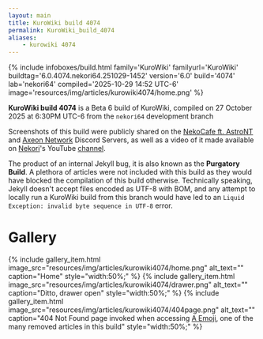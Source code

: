 ```yaml
---
layout: main
title: KuroWiki build 4074
permalink: KuroWiki_build_4074
aliases:
    - kurowiki 4074
---
```

{% include infoboxes/build.html
family='KuroWiki'
familyurl='KuroWiki'
buildtag='6.0.4074.nekori64.251029-1452'
version='6.0'
build='4074'
lab='nekori64'
compiled='2025-10-29 14:52 UTC-6'
image='resources/img/articles/kurowiki4074/home.png'
%}


**KuroWiki build 4074** is a Beta 6 build of KuroWiki, compiled on 27 October 2025 at 6:30PM UTC-6 from the `nekori64` development branch

Screenshots of this build were publicly shared on the [NekoCafe ft. AstroNT](NekoCafe) and [Axeon Network](Axeon_Network) Discord Servers, as well as a video of it made available on [Nekori](Nekori64)'s YouTube [channel](https://youtu.be/AadFTp3So8E).

The product of an internal Jekyll bug, it is also known as the **Purgatory Build**. A plethora of articles were not included with this build as they would have blocked the compilation of this build otherwise. Technically speaking, Jekyll doesn't accept files encoded as UTF-8 with BOM, and any attempt to locally run a KuroWiki build from this branch would have led to an `Liquid Exception: invalid byte sequence in UTF-8` error.

# Gallery

<div class="wiki-gallery">
    {% include gallery_item.html 
        image_src="resources/img/articles/kurowiki4074/home.png" 
        alt_text="" 
        caption="Home"
        style="width:50%;" %}
    {% include gallery_item.html 
        image_src="resources/img/articles/kurowiki4074/drawer.png" 
        alt_text="" 
        caption="Ditto, drawer open"
        style="width:50%;" %}
    {% include gallery_item.html 
        image_src="resources/img/articles/kurowiki4074/404page.png" 
        alt_text="" 
        caption="404 Not Found page invoked when accessing <a href='A_Emoji'>A Emoji</a>, one of the many removed articles in this build"
        style="width:50%;" %}
</div>